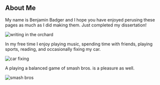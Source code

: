 ## About Me

My name is Benjamin Badger and I hope you have enjoyed perusing these pages as much as I did making them.  Just completed my dissertation!

![writing in the orchard]({{https://blbadger.github.io}}orchard.JPG)

In my free time I enjoy playing music, spending time with friends, playing sports, reading, and occasionally fixing my car.

![car fixing]({{https://blbadger.github.io}}/assets/images/car.png)

A playing a balanced game of smash bros. is a pleasure as well.

![smash bros]({{https://blbadger.github.io}}/assets/images/smash_bros.png)







